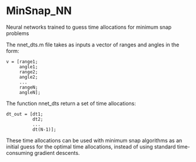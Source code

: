 # MinSnap_NN
Neural networks trained to guess time allocations for minimum snap problems

The nnet_dts.m file takes as inputs a vector of ranges and angles in the form:

```
v = [range1;
     angle1;
     range2;
     angle2;
     ...
     rangeN;
     angleN];
```

The function nnet_dts return a set of time allocations:

```
dt_out = [dt1;
          dt2;
          ...
          dt(N-1)];
```

These time allocations can be used with minimum snap algorithms as an initial guess for the optimal time allocations, instead of using 
standard time-consuming gradient descents.
